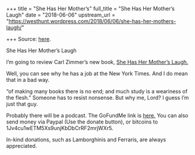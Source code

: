 +++
title = "She Has Her Mother’s"
full_title = "She Has Her Mother’s Laugh"
date = "2018-06-06"
upstream_url = "https://westhunt.wordpress.com/2018/06/06/she-has-her-mothers-laugh/"

+++
Source: [here](https://westhunt.wordpress.com/2018/06/06/she-has-her-mothers-laugh/).

She Has Her Mother’s Laugh

I’m going to review Carl Zimmer’s new book, [She Has Her Mother’s
Laugh.](https://www.amazon.com/gp/product/1101984597/ref=as_li_tl?ie=UTF8&tag=the10000yeaex-20&camp=1789&creative=9325&linkCode=as2&creativeASIN=1101984597&linkId=5d6a23e8011be9111fb9031cd8f7198a)

Well, you can see why he has a job at the New York Times. And I do mean
that in a bad way.

“of making many books there is no end; and much study is a weariness of
the flesh.” Someone has to resist nonsense. But why me, Lord? I guess
I’m just that guy.

Probably there will be a podcast. The GoFundMe link is
[here.](https://www.gofundme.com/she-has-her-mother039s-laugh) You can
also send money via Paypal (Use the donate button), or bitcoins to
1Jv4cu1wETM5Xs9unjKbDbCrRF2mrjWXr5.

In-kind donations, such as Lamborghinis and Ferraris, are always
appreciated.

